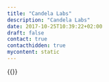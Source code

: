 ```yaml
---
title: "Candela Labs"
description: "Candela Labs"
date: 2017-10-25T10:39:22+02:00
draft: false
contact: true
contacthidden: true
mycontent: static
---
```

{{<partner-single
company="Candela Labs"
type="si"
website="https://www.candelalabs.io"
countrycode="IN"
city="Bangalore"
description="Candela Labs is a technology firm specializing in Intelligent Automation solutions that help make Insurance firms and Banks more agile, efficient and effective. Candela Labs focuses on transforming processes around customer experiences, acquisitions, service, underwriting and claims. Pre-built elements swiftly digitalise and automate customer and internal journeys. Their Intelligent Automation Fabric solution enables seamless implementation and connectivity across front-end digital solutions, automation of core business processes and the integration with back-end systems.Candela Labs invests significantly in R&D to create cutting edge solutions with clients and partners. They focus on delivering measurable business benefits, with a Labs-to-Live approach that reduces implementation cycles significantly."
siregion="emea,apac"
level="basic"
logo="//images.ctfassets.net/vpidbgnakfvf/7Fu2zDQJZo4OgXmZCwV7L8/e5d7e2ddf83f1d18fb8a3eb97e413cc6/candela_labs_logo.png">}}